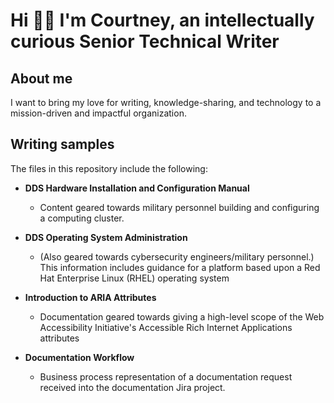 # Hi 👋🏾 I'm Courtney, an intellectually curious Senior Technical Writer

## About me

I want to bring my love for writing, knowledge-sharing, and technology to a mission-driven and impactful organization.

## Writing samples

The files in this repository include the following:

* **DDS Hardware Installation and Configuration Manual**
    * Content geared towards military personnel building and configuring a computing cluster.

* **DDS Operating System Administration**
    * (Also geared towards cybersecurity engineers/military personnel.) This information includes guidance for a platform based upon a Red Hat Enterprise Linux (RHEL) operating system
* **Introduction to ARIA Attributes**

    * Documentation geared towards giving a high-level scope of the Web Accessibility Initiative's Accessible Rich Internet Applications attributes

* **Documentation Workflow**
    * Business process representation of a documentation request received into the documentation Jira project.

